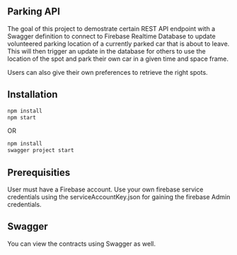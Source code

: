 ## Parking API 

The goal of this project to demostrate certain REST API endpoint with a Swagger definition to connect to Firebase Realtime Database to update volunteered parking location of a currently parked car that is about to leave. This will then trigger an update in the database for others to use the location of the spot and park their own car in a given time and space frame.

Users can also give their own preferences to retrieve the right spots.

## Installation

```sh
npm install
npm start
```

OR

```sh
npm install
swagger project start
```

## Prerequisities 
User must have a Firebase account. Use your own firebase service credentials using the serviceAccountKey.json for gaining the firebase Admin credentials.

## Swagger 
You can view the contracts using Swagger as well.
